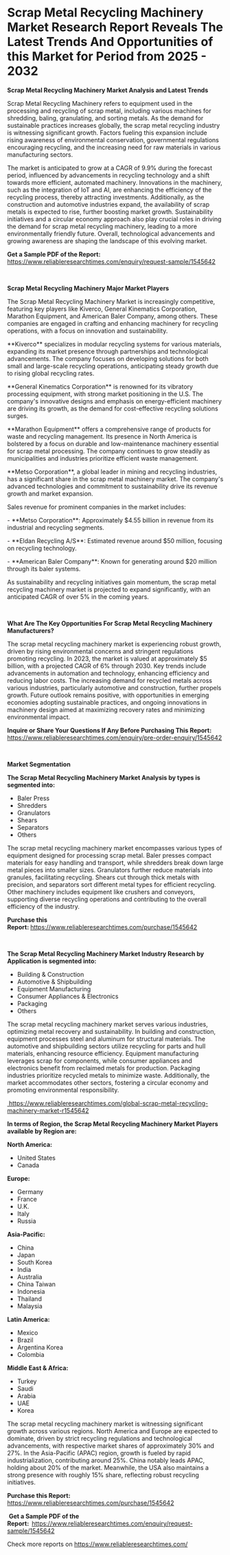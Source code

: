 <p><h1>Scrap Metal Recycling Machinery Market Research Report Reveals The Latest Trends And Opportunities of this Market for Period from 2025 - 2032</h1></p><p><strong>Scrap Metal Recycling Machinery Market Analysis and Latest Trends</strong></p>
<p><p>Scrap Metal Recycling Machinery refers to equipment used in the processing and recycling of scrap metal, including various machines for shredding, baling, granulating, and sorting metals. As the demand for sustainable practices increases globally, the scrap metal recycling industry is witnessing significant growth. Factors fueling this expansion include rising awareness of environmental conservation, governmental regulations encouraging recycling, and the increasing need for raw materials in various manufacturing sectors.</p><p>The market is anticipated to grow at a CAGR of 9.9% during the forecast period, influenced by advancements in recycling technology and a shift towards more efficient, automated machinery. Innovations in the machinery, such as the integration of IoT and AI, are enhancing the efficiency of the recycling process, thereby attracting investments. Additionally, as the construction and automotive industries expand, the availability of scrap metals is expected to rise, further boosting market growth. Sustainability initiatives and a circular economy approach also play crucial roles in driving the demand for scrap metal recycling machinery, leading to a more environmentally friendly future. Overall, technological advancements and growing awareness are shaping the landscape of this evolving market.</p></p>
<p><strong>Get a Sample PDF of the Report:&nbsp;</strong> <a href="https://www.reliableresearchtimes.com/enquiry/request-sample/1545642?utm_campaign=1581&utm_medium=2&utm_source=Github&utm_content=ia&utm_term=08042025&utm_id=scrap-metal-recycling-machinery">https://www.reliableresearchtimes.com/enquiry/request-sample/1545642</a></p>
<p>&nbsp;</p>
<p><strong>Scrap Metal Recycling Machinery Major Market Players</strong></p>
<p><p>The Scrap Metal Recycling Machinery Market is increasingly competitive, featuring key players like Kiverco, General Kinematics Corporation, Marathon Equipment, and American Baler Company, among others. These companies are engaged in crafting and enhancing machinery for recycling operations, with a focus on innovation and sustainability.</p><p>**Kiverco** specializes in modular recycling systems for various materials, expanding its market presence through partnerships and technological advancements. The company focuses on developing solutions for both small and large-scale recycling operations, anticipating steady growth due to rising global recycling rates.</p><p>**General Kinematics Corporation** is renowned for its vibratory processing equipment, with strong market positioning in the U.S. The company's innovative designs and emphasis on energy-efficient machinery are driving its growth, as the demand for cost-effective recycling solutions surges.</p><p>**Marathon Equipment** offers a comprehensive range of products for waste and recycling management. Its presence in North America is bolstered by a focus on durable and low-maintenance machinery essential for scrap metal processing. The company continues to grow steadily as municipalities and industries prioritize efficient waste management.</p><p>**Metso Corporation**, a global leader in mining and recycling industries, has a significant share in the scrap metal machinery market. The company's advanced technologies and commitment to sustainability drive its revenue growth and market expansion.</p><p>Sales revenue for prominent companies in the market includes:</p><p>- **Metso Corporation**: Approximately $4.55 billion in revenue from its industrial and recycling segments.</p><p>- **Eldan Recycling A/S**: Estimated revenue around $50 million, focusing on recycling technology.</p><p>- **American Baler Company**: Known for generating around $20 million through its baler systems.</p><p>As sustainability and recycling initiatives gain momentum, the scrap metal recycling machinery market is projected to expand significantly, with an anticipated CAGR of over 5% in the coming years.</p></p>
<p>&nbsp;</p>
<p><strong>What Are The Key Opportunities For Scrap Metal Recycling Machinery Manufacturers?</strong></p>
<p><p>The scrap metal recycling machinery market is experiencing robust growth, driven by rising environmental concerns and stringent regulations promoting recycling. In 2023, the market is valued at approximately $5 billion, with a projected CAGR of 6% through 2030. Key trends include advancements in automation and technology, enhancing efficiency and reducing labor costs. The increasing demand for recycled metals across various industries, particularly automotive and construction, further propels growth. Future outlook remains positive, with opportunities in emerging economies adopting sustainable practices, and ongoing innovations in machinery design aimed at maximizing recovery rates and minimizing environmental impact.</p></p>
<p><strong>Inquire or Share Your Questions If Any Before Purchasing This Report:</strong> <a href="https://www.reliableresearchtimes.com/enquiry/pre-order-enquiry/1545642?utm_campaign=1581&utm_medium=2&utm_source=Github&utm_content=ia&utm_term=08042025&utm_id=scrap-metal-recycling-machinery">https://www.reliableresearchtimes.com/enquiry/pre-order-enquiry/1545642</a></p>
<p>&nbsp;</p>
<p><strong>Market Segmentation</strong></p>
<p><strong>The Scrap Metal Recycling Machinery Market Analysis by types is segmented into:</strong></p>
<p><ul><li>Baler Press</li><li>Shredders</li><li>Granulators</li><li>Shears</li><li>Separators</li><li>Others</li></ul></p>
<p><p>The scrap metal recycling machinery market encompasses various types of equipment designed for processing scrap metal. Baler presses compact materials for easy handling and transport, while shredders break down large metal pieces into smaller sizes. Granulators further reduce materials into granules, facilitating recycling. Shears cut through thick metals with precision, and separators sort different metal types for efficient recycling. Other machinery includes equipment like crushers and conveyors, supporting diverse recycling operations and contributing to the overall efficiency of the industry.</p></p>
<p><strong>Purchase this Report:&nbsp;</strong><a href="https://www.reliableresearchtimes.com/purchase/1545642?utm_campaign=1581&utm_medium=2&utm_source=Github&utm_content=ia&utm_term=08042025&utm_id=scrap-metal-recycling-machinery">https://www.reliableresearchtimes.com/purchase/1545642</a></p>
<p>&nbsp;</p>
<p><strong>The Scrap Metal Recycling Machinery Market Industry Research by Application is segmented into:</strong></p>
<p><ul><li>Building & Construction</li><li>Automotive & Shipbuilding</li><li>Equipment Manufacturing</li><li>Consumer Appliances & Electronics</li><li>Packaging</li><li>Others</li></ul></p>
<p><p>The scrap metal recycling machinery market serves various industries, optimizing metal recovery and sustainability. In building and construction, equipment processes steel and aluminum for structural materials. The automotive and shipbuilding sectors utilize recycling for parts and hull materials, enhancing resource efficiency. Equipment manufacturing leverages scrap for components, while consumer appliances and electronics benefit from reclaimed metals for production. Packaging industries prioritize recycled metals to minimize waste. Additionally, the market accommodates other sectors, fostering a circular economy and promoting environmental responsibility.</p></p>
<p><a href="https://www.reliableresearchtimes.com/global-scrap-metal-recycling-machinery-market-r1545642?utm_campaign=1581&utm_medium=2&utm_source=Github&utm_content=ia&utm_term=08042025&utm_id=scrap-metal-recycling-machinery">&nbsp;https://www.reliableresearchtimes.com/global-scrap-metal-recycling-machinery-market-r1545642</a></p>
<p><strong>In terms of Region, the Scrap Metal Recycling Machinery Market Players available by Region are:</strong></p>
<p>
    <p> <strong> North America: </strong>
        <ul>
            <li>United States</li>
            <li>Canada</li>
        </ul>
        </p> 
    <p> <strong> Europe: </strong>
        <ul>
            <li>Germany</li>
            <li>France</li>
            <li>U.K.</li>
            <li>Italy</li>
            <li>Russia</li>
        </ul>
        </p> 
    <p> <strong> Asia-Pacific: </strong>
        <ul>
            <li>China</li>
            <li>Japan</li>
            <li>South Korea</li>
            <li>India</li>
            <li>Australia</li>
            <li>China Taiwan</li>
            <li>Indonesia</li>
            <li>Thailand</li>
            <li>Malaysia</li>
        </ul>
        </p> 
    <p> <strong> Latin America: </strong>
        <ul>
            <li>Mexico</li>
            <li>Brazil</li>
            <li>Argentina Korea</li>
            <li>Colombia</li>
        </ul>
        </p> 
    <p> <strong> Middle East & Africa: </strong>
        <ul>
            <li>Turkey</li>
            <li>Saudi</li>
            <li>Arabia</li>
            <li>UAE</li>
            <li>Korea</li>
        </ul>
    </p>
    </p>
<p><p>The scrap metal recycling machinery market is witnessing significant growth across various regions. North America and Europe are expected to dominate, driven by strict recycling regulations and technological advancements, with respective market shares of approximately 30% and 27%. In the Asia-Pacific (APAC) region, growth is fueled by rapid industrialization, contributing around 25%. China notably leads APAC, holding about 20% of the market. Meanwhile, the USA also maintains a strong presence with roughly 15% share, reflecting robust recycling initiatives.</p></p>
<p><strong>Purchase this Report: </strong><a href="https://www.reliableresearchtimes.com/purchase/1545642?utm_campaign=1581&utm_medium=2&utm_source=Github&utm_content=ia&utm_term=08042025&utm_id=scrap-metal-recycling-machinery">https://www.reliableresearchtimes.com/purchase/1545642</a></p>
<p>&nbsp;<strong>Get a Sample PDF of the Report:&nbsp;&nbsp;</strong><a href="https://www.reliableresearchtimes.com/enquiry/request-sample/1545642?utm_campaign=1581&utm_medium=2&utm_source=Github&utm_content=ia&utm_term=08042025&utm_id=scrap-metal-recycling-machinery">https://www.reliableresearchtimes.com/enquiry/request-sample/1545642</a></p>
<p><strong></strong></p>
<p>Check more reports on <a href="https://www.reliableresearchtimes.com/?utm_campaign=1581&utm_medium=2&utm_source=Github&utm_content=ia&utm_term=08042025&utm_id=scrap-metal-recycling-machinery">https://www.reliableresearchtimes.com/</a></p>